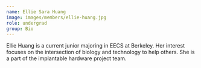 ```yaml
---
name: Ellie Sara Huang
image: images/members/ellie-huang.jpg
role: undergrad
group: Bio
---
```


Ellie Huang is a current junior majoring in EECS at Berkeley. Her interest focuses on the intersection of biology and technology to help others. She is a part of the implantable hardware project team.
